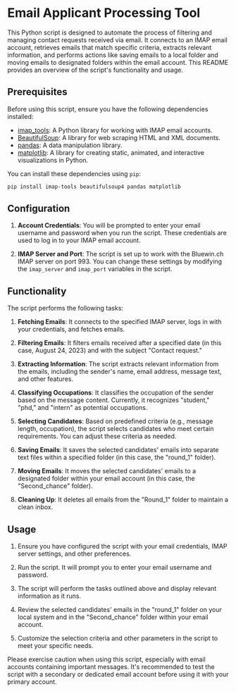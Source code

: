 # Email Applicant Processing Tool

This Python script is designed to automate the process of filtering and managing contact requests received via email. It connects to an IMAP email account, retrieves emails that match specific criteria, extracts relevant information, and performs actions like saving emails to a local folder and moving emails to designated folders within the email account. This README provides an overview of the script's functionality and usage.

## Prerequisites

Before using this script, ensure you have the following dependencies installed:

- [imap_tools](https://github.com/ikvk/imap_tools): A Python library for working with IMAP email accounts.
- [BeautifulSoup](https://www.crummy.com/software/BeautifulSoup/bs4/doc/): A library for web scraping HTML and XML documents.
- [pandas](https://pandas.pydata.org/): A data manipulation library.
- [matplotlib](https://matplotlib.org/): A library for creating static, animated, and interactive visualizations in Python.

You can install these dependencies using `pip`:

```bash
pip install imap-tools beautifulsoup4 pandas matplotlib
```
## Configuration

1. **Account Credentials**: You will be prompted to enter your email username and password when you run the script. These credentials are used to log in to your IMAP email account.

2. **IMAP Server and Port**: The script is set up to work with the Bluewin.ch IMAP server on port 993. You can change these settings by modifying the `imap_server` and `imap_port` variables in the script.

## Functionality

The script performs the following tasks:

1. **Fetching Emails**: It connects to the specified IMAP server, logs in with your credentials, and fetches emails.

2. **Filtering Emails**: It filters emails received after a specified date (in this case, August 24, 2023) and with the subject "Contact request."

3. **Extracting Information**: The script extracts relevant information from the emails, including the sender's name, email address, message text, and other features.

4. **Classifying Occupations**: It classifies the occupation of the sender based on the message content. Currently, it recognizes "student," "phd," and "intern" as potential occupations.

5. **Selecting Candidates**: Based on predefined criteria (e.g., message length, occupation), the script selects candidates who meet certain requirements. You can adjust these criteria as needed.

6. **Saving Emails**: It saves the selected candidates' emails into separate text files within a specified folder (in this case, the "round_1" folder).

7. **Moving Emails**: It moves the selected candidates' emails to a designated folder within your email account (in this case, the "Second_chance" folder).

8. **Cleaning Up**: It deletes all emails from the "Round_1" folder to maintain a clean inbox.

## Usage

1. Ensure you have configured the script with your email credentials, IMAP server settings, and other preferences.

2. Run the script. It will prompt you to enter your email username and password.

3. The script will perform the tasks outlined above and display relevant information as it runs.

4. Review the selected candidates' emails in the "round_1" folder on your local system and in the "Second_chance" folder within your email account.

5. Customize the selection criteria and other parameters in the script to meet your specific needs.

Please exercise caution when using this script, especially with email accounts containing important messages. It's recommended to test the script with a secondary or dedicated email account before using it with your primary account.